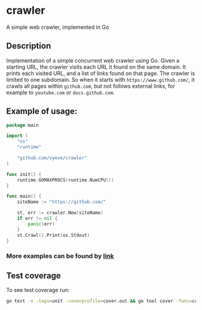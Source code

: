 # crawler
A simple web crawler, implemented in Go

## Description
Implementation of a simple concurrent web crawler using Go. 
Given a starting URL, the crawler visits each URL it found on the same domain. It prints each visited URL, and a list of links found on that page. The crawler is limited to one subdomain. So when it starts with `https://www.github.com/`, it crawls all pages within `github.com`, but not follows external links, for example to `youtube.com` or `docs.github.com`.

## Example of usage:

```go
package main

import (
	"os"
	"runtime"

	"github.com/vyeve/crawler"
)

func init() {
	runtime.GOMAXPROCS(runtime.NumCPU())
}

func main() {
	siteName := "https://github.com/"

	st, err := crawler.New(siteName)
	if err != nil {
		panic(err)
	}
	st.Crawl().Print(os.Stdout)
}

```

### More examples can be found by [link](https://github.com/vyeve/crawler/tree/master/example "Crawler usage")

## Test coverage
To see test coverage run:
```bash
go test -v -tags=unit -coverprofile=cover.out && go tool cover -func=cover.out >> test.out && go tool cover -html=cover.out
```